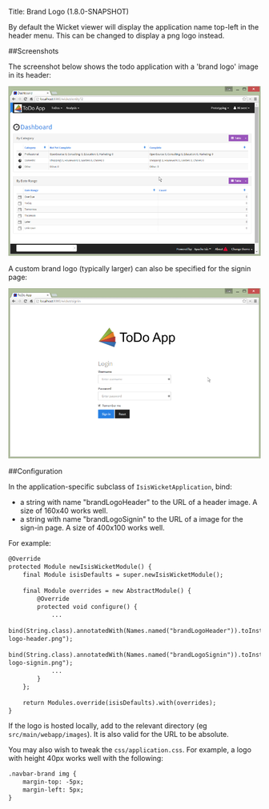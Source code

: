 Title: Brand Logo (1.8.0-SNAPSHOT)

By default the Wicket viewer will display the application name top-left in the header menu.  This can be changed to
display a png logo instead.

##Screenshots

The screenshot below shows the todo application with a 'brand logo' image in its header:

![](images/brand-logo.png)

A custom brand logo (typically larger) can also be specified for the signin page:

![](images/brand-logo-signin.png)


##Configuration

In the application-specific subclass of `IsisWicketApplication`, bind:

* a string with name "brandLogoHeader" to the URL of a header image.  A size of 160x40 works well.
* a string with name "brandLogoSignin" to the URL of a image for the sign-in page.  A size of 400x100 works well.

For example:

    @Override
    protected Module newIsisWicketModule() {
        final Module isisDefaults = super.newIsisWicketModule();

        final Module overrides = new AbstractModule() {
            @Override
            protected void configure() {
                ...
                bind(String.class).annotatedWith(Names.named("brandLogoHeader")).toInstance("/images/todoapp-logo-header.png");
                bind(String.class).annotatedWith(Names.named("brandLogoSignin")).toInstance("/images/todoapp-logo-signin.png");
                ...
            }
        };

        return Modules.override(isisDefaults).with(overrides);
    }


If the logo is hosted locally, add to the relevant directory (eg `src/main/webapp/images`).  It is also valid for the
URL to be absolute.

You may also wish to tweak the `css/application.css`.  For example, a logo with height 40px works well with the following:

    .navbar-brand img {
        margin-top: -5px;
        margin-left: 5px;
    }


